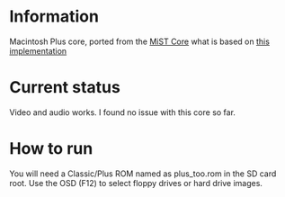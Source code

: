 # Information
Macintosh Plus core, ported from the [MiST Core](https://github.com/mist-devel/plus_too) what is based on [this implementation](https://www.bigmessowires.com/2012/12/15/plus-too-files/)
# Current status
Video and audio works. I found no issue with this core so far.
# How to run
You will need a Classic/Plus ROM named as plus_too.rom in the SD card root. Use the OSD (F12) to select floppy drives or hard drive images.
